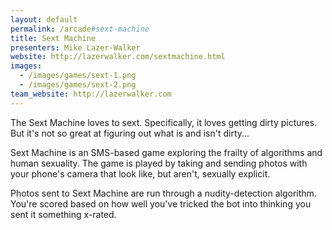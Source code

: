 ```yaml
---
layout: default
permalink: /arcade#sext-machine
title: Sext Machine
presenters: Mike Lazer-Walker
website: http://lazerwalker.com/sextmachine.html
images:
  - /images/games/sext-1.png
  - /images/games/sext-2.png
team_website: http://lazerwalker.com
---
```

The Sext Machine loves to sext. Specifically, it loves getting dirty pictures. But it's not so great at figuring out what is and isn't dirty...

Sext Machine is an SMS-based game exploring the frailty of algorithms and human sexuality. The game is played by taking and sending photos with your phone's camera that look like, but aren't, sexually explicit.

Photos sent to Sext Machine are run through a nudity-detection algorithm. You're scored based on how well you've tricked the bot into thinking you sent it something x-rated.
